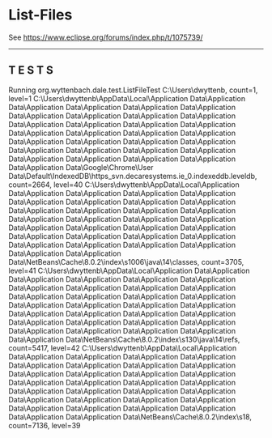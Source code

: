 # List-Files
See https://www.eclipse.org/forums/index.php/t/1075739/

-------------------------------------------------------
 T E S T S
-------------------------------------------------------
Running org.wyttenbach.dale.test.ListFileTest
C:\Users\dwyttenb, count=1, level=1
C:\Users\dwyttenb\AppData\Local\Application Data\Application Data\Application Data\Application Data\Application Data\Application Data\Application Data\Application Data\Application Data\Application Data\Application Data\Application Data\Application Data\Application Data\Application Data\Application Data\Application Data\Application Data\Application Data\Application Data\Application Data\Application Data\Application Data\Application Data\Application Data\Application Data\Application Data\Application Data\Application Data\Application Data\Application Data\Google\Chrome\User Data\Default\IndexedDB\https_svn.decaresystems.ie_0.indexeddb.leveldb, count=2664, level=40
C:\Users\dwyttenb\AppData\Local\Application Data\Application Data\Application Data\Application Data\Application Data\Application Data\Application Data\Application Data\Application Data\Application Data\Application Data\Application Data\Application Data\Application Data\Application Data\Application Data\Application Data\Application Data\Application Data\Application Data\Application Data\Application Data\Application Data\Application Data\Application Data\Application Data\Application Data\Application Data\Application Data\Application Data\Application Data\NetBeans\Cache\8.0.2\index\s1006\java\14\classes, count=3705, level=41
C:\Users\dwyttenb\AppData\Local\Application Data\Application Data\Application Data\Application Data\Application Data\Application Data\Application Data\Application Data\Application Data\Application Data\Application Data\Application Data\Application Data\Application Data\Application Data\Application Data\Application Data\Application Data\Application Data\Application Data\Application Data\Application Data\Application Data\Application Data\Application Data\Application Data\Application Data\Application Data\Application Data\Application Data\Application Data\NetBeans\Cache\8.0.2\index\s130\java\14\refs, count=5417, level=42
C:\Users\dwyttenb\AppData\Local\Application Data\Application Data\Application Data\Application Data\Application Data\Application Data\Application Data\Application Data\Application Data\Application Data\Application Data\Application Data\Application Data\Application Data\Application Data\Application Data\Application Data\Application Data\Application Data\Application Data\Application Data\Application Data\Application Data\Application Data\Application Data\Application Data\Application Data\Application Data\Application Data\Application Data\Application Data\NetBeans\Cache\8.0.2\index\s18, count=7136, level=39
